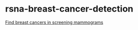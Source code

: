 # rsna-breast-cancer-detection
[Find breast cancers in screening mammograms](https://www.kaggle.com/competitions/rsna-breast-cancer-detection/leaderboard)
